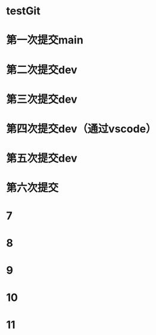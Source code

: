 # testGit
# 第一次提交main
# 第二次提交dev
# 第三次提交dev
# 第四次提交dev（通过vscode）
# 第五次提交dev
# 第六次提交
# 7

# 8

# 9

# 10

# 11